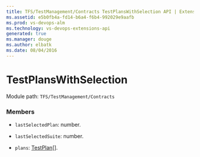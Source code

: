 ```yaml
---
title: TFS/TestManagement/Contracts TestPlansWithSelection API | Extensions for Visual Studio Team Services
ms.assetid: e5b0fb4a-fd14-b6a4-f6b4-992029e9aafb
ms.prod: vs-devops-alm
ms.technology: vs-devops-extensions-api
generated: true
ms.manager: douge
ms.author: elbatk
ms.date: 08/04/2016
---
```


# TestPlansWithSelection

Module path: `TFS/TestManagement/Contracts`


### Members

* `lastSelectedPlan`: number. 

* `lastSelectedSuite`: number. 

* `plans`: [TestPlan](../../../TFS/TestManagement/Contracts/TestPlan.md)[]. 

